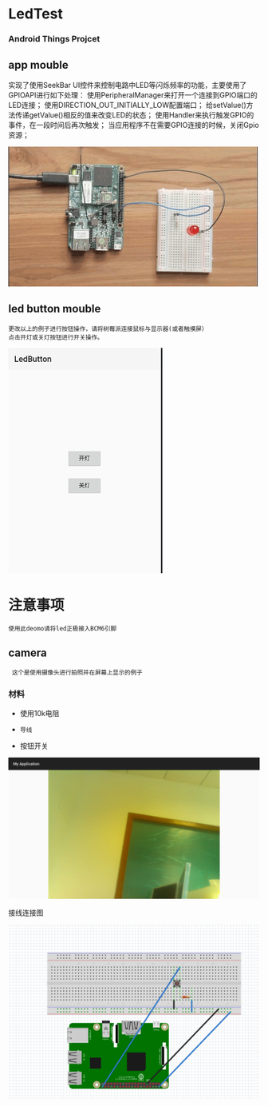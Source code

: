 # LedTest
### Android Things Projcet




##   app mouble
 实现了使用SeekBar UI控件来控制电路中LED等闪烁频率的功能，主要使用了GPIOAPI进行如下处理：
  使用PeripheralManager来打开一个连接到GPIO端口的LED连接；
  使用DIRECTION_OUT_INITIALLY_LOW配置端口；
  给setValue()方法传递getValue()相反的值来改变LED的状态；
  使用Handler来执行触发GPIO的事件，在一段时间后再次触发；
  当应用程序不在需要GPIO连接的时候，关闭Gpio资源；

 ![Image text][demo1-gif]


##   led button mouble
    更改以上的例子进行按钮操作，请将树莓派连接鼠标与显示器(或者触摸屏）
    点击开灯或关灯按钮进行开关操作。

![Image text][demo2-png]

# 注意事项
    使用此deomo请将led正极接入BCM6引脚




##   camera
     这个是使用摄像头进行拍照并在屏幕上显示的例子
### 材料
-  使用10k电阻
-     导线
-    按钮开关

 ![拍出来的图][demo3-png1]

接线连接图

 ![拍出来的图][demo3-png2]



 [demo1-gif]: img/demo1.gif
 [demo2-png]: /img/swbutton_led.png
  [demo3-png1]: /img/device-2018-10-16-164509.png
  [demo3-png2]: /img/demo3_link.png